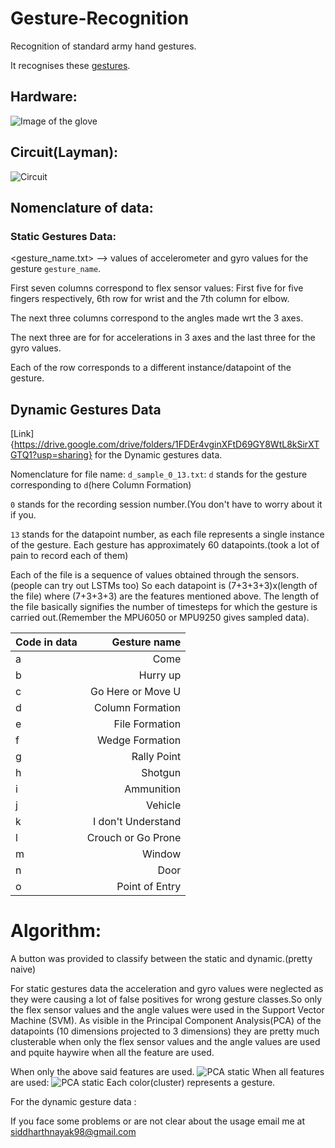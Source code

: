 # Gesture-Recognition 
Recognition of standard army hand gestures.

It recognises these [gestures](https://www.zombiehunters.org/wiki/index.php/Military_Hand_Signals).

## Hardware:
![Image of the glove](https://github.com/nsidn98/Gesture-Recognition/blob/master/FullSizeRender.jpg)

## Circuit(Layman):
![Circuit](https://github.com/nsidn98/Gesture-Recognition/blob/master/gesture%20recognition_bb.jpg)


## Nomenclature of data:
### Static Gestures Data: 
<gesture_name.txt> --> values of accelerometer and gyro values for the gesture `gesture_name`.

First seven columns correspond to flex sensor values: First five for five fingers respectively, 6th row for wrist and the 7th column for elbow. 

The next three columns correspond to the angles made wrt the 3 axes.

The next three are for for accelerations in 3 axes and the last three for the gyro values.

Each of the row corresponds to a different instance/datapoint of the gesture.


## Dynamic Gestures Data
[Link]{https://drive.google.com/drive/folders/1FDEr4vginXFtD69GY8WtL8kSirXTGTQ1?usp=sharing} for the Dynamic gestures data.

Nomenclature for file name: 
`d_sample_0_13.txt`: `d` stands for the gesture corresponding to `d`(here Column Formation)

`0` stands for the recording session number.(You don't have to worry about it if you.

`13` stands for the datapoint number, as each file represents a single instance of the gesture. Each gesture has approximately 60 datapoints.(took a lot of pain to record each of them)

Each of the file is a sequence of values obtained through the sensors. (people can try out LSTMs too) So each datapoint is (7+3+3+3)x(length of the file) where (7+3+3+3) are the features mentioned above. The length of the file basically signifies the number of timesteps for which the gesture is carried out.(Remember the MPU6050 or MPU9250 gives sampled data).


| Code in data | Gesture name|
|--------------|-------------:|
|a|Come|
|b|Hurry up|
|c|Go Here or Move U|
|d|Column Formation|
|e|File Formation|
|f|Wedge Formation|
|g|Rally Point|
|h|Shotgun|
|i|Ammunition|
|j|Vehicle|
|k|I don't Understand|
|l|Crouch or Go Prone|
|m|Window|
|n|Door|
|o|Point of Entry|
					
					
					
					
# Algorithm:
A button was provided to classify between the static and dynamic.(pretty naive)

For static gestures data the acceleration and gyro values were neglected as they were causing a lot of false positives for wrong gesture classes.So only the flex sensor values and the angle values were used in the Support Vector Machine (SVM).
As visible in the Principal Component Analysis(PCA) of the datapoints (10 dimensions projected to 3 dimensions) they are pretty much clusterable when only the flex sensor values and the angle values are used and pquite haywire when all the feature are used.

When only the above said features are used.
![PCA static](https://github.com/nsidn98/Gesture-Recognition/blob/master/PCA/Figure_1.png)
When all features are used:
![PCA static](https://github.com/nsidn98/Gesture-Recognition/blob/master/PCA/Figure_1%3D.png)
Each color(cluster) represents a gesture.

For the dynamic gesture data :


 If you face some problems or are not clear about the usage email me at [siddharthnayak98@gmail.com](mailto:siddharthnayak98gmail.com)

